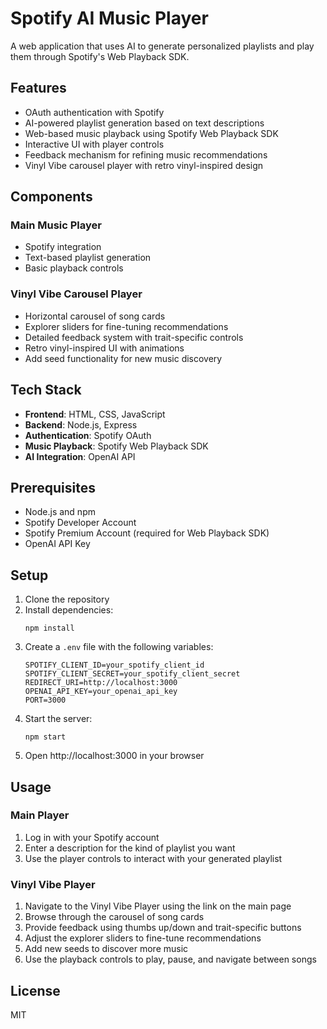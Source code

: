 # Spotify AI Music Player

A web application that uses AI to generate personalized playlists and play them through Spotify's Web Playback SDK.

## Features

- OAuth authentication with Spotify
- AI-powered playlist generation based on text descriptions
- Web-based music playback using Spotify Web Playback SDK
- Interactive UI with player controls
- Feedback mechanism for refining music recommendations
- Vinyl Vibe carousel player with retro vinyl-inspired design

## Components

### Main Music Player
- Spotify integration
- Text-based playlist generation
- Basic playback controls

### Vinyl Vibe Carousel Player
- Horizontal carousel of song cards
- Explorer sliders for fine-tuning recommendations
- Detailed feedback system with trait-specific controls
- Retro vinyl-inspired UI with animations
- Add seed functionality for new music discovery

## Tech Stack

- **Frontend**: HTML, CSS, JavaScript
- **Backend**: Node.js, Express
- **Authentication**: Spotify OAuth
- **Music Playback**: Spotify Web Playback SDK
- **AI Integration**: OpenAI API

## Prerequisites

- Node.js and npm
- Spotify Developer Account
- Spotify Premium Account (required for Web Playback SDK)
- OpenAI API Key

## Setup

1. Clone the repository
2. Install dependencies:
   ```
   npm install
   ```
3. Create a `.env` file with the following variables:
   ```
   SPOTIFY_CLIENT_ID=your_spotify_client_id
   SPOTIFY_CLIENT_SECRET=your_spotify_client_secret
   REDIRECT_URI=http://localhost:3000
   OPENAI_API_KEY=your_openai_api_key
   PORT=3000
   ```
4. Start the server:
   ```
   npm start
   ```
5. Open http://localhost:3000 in your browser

## Usage

### Main Player
1. Log in with your Spotify account
2. Enter a description for the kind of playlist you want
3. Use the player controls to interact with your generated playlist

### Vinyl Vibe Player
1. Navigate to the Vinyl Vibe Player using the link on the main page
2. Browse through the carousel of song cards
3. Provide feedback using thumbs up/down and trait-specific buttons
4. Adjust the explorer sliders to fine-tune recommendations
5. Add new seeds to discover more music
6. Use the playback controls to play, pause, and navigate between songs

## License

MIT
